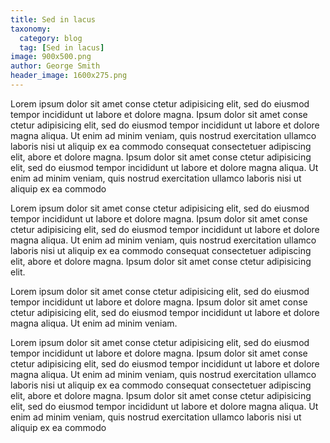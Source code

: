 ```yaml
---
title: Sed in lacus
taxonomy:
  category: blog
  tag: [Sed in lacus]
image: 900x500.png
author: George Smith
header_image: 1600x275.png
---
```


Lorem ipsum dolor sit amet conse ctetur adipisicing elit, sed do eiusmod tempor incididunt ut labore et dolore magna. Ipsum dolor sit amet conse ctetur adipisicing elit, sed do eiusmod tempor incididunt ut labore et dolore magna aliqua. Ut enim ad minim veniam, quis nostrud exercitation ullamco laboris nisi ut aliquip ex ea commodo consequat consectetuer adipiscing elit, abore et dolore magna. Ipsum dolor sit amet conse ctetur adipisicing elit, sed do eiusmod tempor incididunt ut labore et dolore magna aliqua. Ut enim ad minim veniam, quis nostrud exercitation ullamco laboris nisi ut aliquip ex ea commodo

Lorem ipsum dolor sit amet conse ctetur adipisicing elit, sed do eiusmod tempor incididunt ut labore et dolore magna. Ipsum dolor sit amet conse ctetur adipisicing elit, sed do eiusmod tempor incididunt ut labore et dolore magna aliqua. Ut enim ad minim veniam, quis nostrud exercitation ullamco laboris nisi ut aliquip ex ea commodo consequat consectetuer adipiscing elit, abore et dolore magna. Ipsum dolor sit amet conse ctetur adipisicing elit.

Lorem ipsum dolor sit amet conse ctetur adipisicing elit, sed do eiusmod tempor incididunt ut labore et dolore magna. Ipsum dolor sit amet conse ctetur adipisicing elit, sed do eiusmod tempor incididunt ut labore et dolore magna aliqua. Ut enim ad minim veniam.

Lorem ipsum dolor sit amet conse ctetur adipisicing elit, sed do eiusmod tempor incididunt ut labore et dolore magna. Ipsum dolor sit amet conse ctetur adipisicing elit, sed do eiusmod tempor incididunt ut labore et dolore magna aliqua. Ut enim ad minim veniam, quis nostrud exercitation ullamco laboris nisi ut aliquip ex ea commodo consequat consectetuer adipiscing elit, abore et dolore magna. Ipsum dolor sit amet conse ctetur adipisicing elit, sed do eiusmod tempor incididunt ut labore et dolore magna aliqua. Ut enim ad minim veniam, quis nostrud exercitation ullamco laboris nisi ut aliquip ex ea commodo

